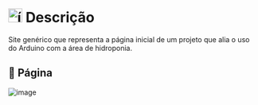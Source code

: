 # <img src="https://github.com/user-attachments/assets/caabfdf0-0f9e-44a3-8200-c6579fe87887" alt="ícone de descrição" width="28"> Descrição
Site genérico que representa a página inicial de um projeto que alia o uso do Arduino com a área de hidroponia.

## 🌱 Página
![image](https://github.com/user-attachments/assets/1a9fd0d2-7cc9-47bd-939f-4e9ebb293476)
